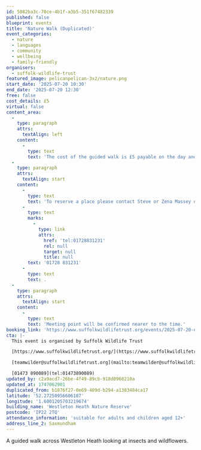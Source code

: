 ```yaml
---
id: 5082ba3c-70ce-4b1f-a3b5-351f67482339
published: false
blueprint: events
title: 'Nature Walk (Duplicated)'
event_categories:
  - nature
  - languages
  - community
  - wellbeing
  - family-friendly
organisers:
  - suffolk-wildlife-trust
featured_image: pelicanpelican-3x2/nature.png
start_date: '2025-07-20 10:30'
end_date: '2025-07-20 12:30'
free: false
cost_details: £5
virtual: false
content_area:
  -
    type: paragraph
    attrs:
      textAlign: left
    content:
      -
        type: text
        text: 'The cost of the guided walk is £5 payable on the day and is limited to a max group size of 20 on a first come first served basis.'
  -
    type: paragraph
    attrs:
      textAlign: start
    content:
      -
        type: text
        text: 'To reserve a place please contact Steve or Zena Massey on '
      -
        type: text
        marks:
          -
            type: link
            attrs:
              href: 'tel:01728831231'
              rel: null
              target: null
              title: null
        text: '01728 831231'
      -
        type: text
        text: .
  -
    type: paragraph
    attrs:
      textAlign: start
    content:
      -
        type: text
        text: 'Meeting point will be confirmed nearer to the time.'
booking_link: 'https://www.suffolkwildlifetrust.org/events/2025-07-20-nature-walk-westleton-heath'
cta: |-
  This event is organised by Suffolk Wildlife Trust

  [https://www.suffolkwildlifetrust.org/](https://www.suffolkwildlifetrust.org/)

  [teamwilder@suffolkwildlifetrust.org](mailto:teamwilder@suffolkwildlifetrust.org)

  [01473 890089](tel:01473890089)
updated_by: c2a9acd7-26be-4f49-89cb-918d0960210a
updated_at: 1747062901
duplicated_from: b1876f27-0e69-409d-b294-a1383484ca17
latitude: '52.27250956606187'
longitude: '1.6001205703219674'
building_name: 'Westleton Heath Nature Reserve'
postcode: 'IP22 2TQ'
attendance_information: 'suitable for adults and children aged 12+'
address_line_2: Saxmundham
---
```

A guided walk across Westleton Heath looking at insects and wildflowers.